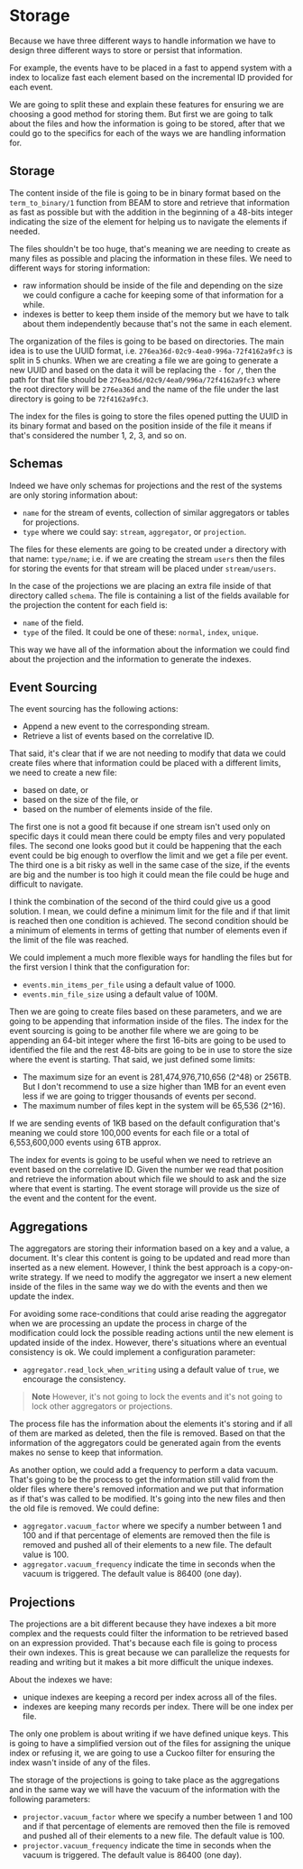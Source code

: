 # Storage

Because we have three different ways to handle information we have to design three different ways to store or persist that information.

For example, the events have to be placed in a fast to append system with a index to localize fast each element based on the incremental ID provided for each event.

We are going to split these and explain these features for ensuring we are choosing a good method for storing them. But first we are going to talk about the files and how the information is going to be stored, after that we could go to the specifics for each of the ways we are handling information for.

## Storage

The content inside of the file is going to be in binary format based on the `term_to_binary/1` function from BEAM to store and retrieve that information as fast as possible but with the addition in the beginning of a 48-bits integer indicating the size of the element for helping us to navigate the elements if needed.

The files shouldn't be too huge, that's meaning we are needing to create as many files as possible and placing the information in these files. We need to different ways for storing information:

- raw information should be inside of the file and depending on the size we could configure a cache for keeping some of that information for a while.
- indexes is better to keep them inside of the memory but we have to talk about them independently because that's not the same in each element.

The organization of the files is going to be based on directories. The main idea is to use the UUID format, i.e. `276ea36d-02c9-4ea0-996a-72f4162a9fc3` is split in 5 chunks. When we are creating a file we are going to generate a new UUID and based on the data it will be replacing the `-` for `/`, then the path for that file should be `276ea36d/02c9/4ea0/996a/72f4162a9fc3` where the root directory will be `276ea36d` and the name of the file under the last directory is going to be `72f4162a9fc3`.

The index for the files is going to store the files opened putting the UUID in its binary format and based on the position inside of the file it means if that's considered the number 1, 2, 3, and so on.

## Schemas

Indeed we have only schemas for projections and the rest of the systems are only storing information about:

- `name` for the stream of events, collection of similar aggregators or tables for projections.
- `type` where we could say: `stream`, `aggregator`, or `projection`.

The files for these elements are going to be created under a directory with that name: `type/name`; i.e. if we are creating the stream `users` then the files for storing the events for that stream will be placed under `stream/users`.

In the case of the projections we are placing an extra file inside of that directory called `schema`. The file is containing a list of the fields available for the projection the content for each field is:

- `name` of the field.
- `type` of the filed. It could be one of these: `normal`, `index`, `unique`.

This way we have all of the information about the information we could find about the projection and the information to generate the indexes.

## Event Sourcing

The event sourcing has the following actions:

- Append a new event to the corresponding stream.
- Retrieve a list of events based on the correlative ID.

That said, it's clear that if we are not needing to modify that data we could create files where that information could be placed with a different limits, we need to create a new file:

- based on date, or
- based on the size of the file, or
- based on the number of elements inside of the file.

The first one is not a good fit because if one stream isn't used only on specific days it could mean there could be empty files and very populated files. The second one looks good but it could be happening that the each event could be big enough to overflow the limit and we get a file per event. The third one is a bit risky as well in the same case of the size, if the events are big and the number is too high it could mean the file could be huge and difficult to navigate.

I think the combination of the second of the third could give us a good solution. I mean, we could define a minimum limit for the file and if that limit is reached then one condition is achieved. The second condition should be a minimum of elements in terms of getting that number of elements even if the limit of the file was reached.

We could implement a much more flexible ways for handling the files but for the first version I think that the configuration for:

- `events.min_items_per_file` using a default value of 1000.
- `events.min_file_size` using a default value of 100M.

Then we are going to create files based on these parameters, and we are going to be appending that information inside of the files. The index for the event sourcing is going to be another file where we are going to be appending an 64-bit integer where the first 16-bits are going to be used to identified the file and the rest 48-bits are going to be in use to store the size where the event is starting. That said, we just defined some limits:

- The maximum size for an event is 281,474,976,710,656 (2^48) or 256TB. But I don't recommend to use a size higher than 1MB for an event even less if we are going to trigger thousands of events per second.
- The maximum number of files kept in the system will be 65,536 (2^16).

If we are sending events of 1KB based on the default configuration that's meaning we could store 100,000 events for each file or a total of 6,553,600,000 events using 6TB approx.

The index for events is going to be useful when we need to retrieve an event based on the correlative ID. Given the number we read that position and retrieve the information about which file we should to ask and the size where that event is starting. The event storage will provide us the size of the event and the content for the event.

## Aggregations

The aggregators are storing their information based on a key and a value, a document. It's clear this content is going to be updated and read more than inserted as a new element. However, I think the best approach is a copy-on-write strategy. If we need to modify the aggregator we insert a new element inside of the files in the same way we do with the events and then we update the index.

For avoiding some race-conditions that could arise reading the aggregator when we are processing an update the process in charge of the modification could lock the possible reading actions until the new element is updated inside of the index. However, there's situations where an eventual consistency is ok. We could implement a configuration parameter:

- `aggregator.read_lock_when_writing` using a default value of `true`, we encourage the consistency.

> **Note**
> However, it's not going to lock the events and it's not going to lock other aggregators or projections.

The process file has the information about the elements it's storing and if all of them are marked as deleted, then the file is removed. Based on that the information of the aggregators could be generated again from the events makes no sense to keep that information.

As another option, we could add a frequency to perform a data vacuum. That's going to be the process to get the information still valid from the older files where there's removed information and we put that information as if that's was called to be modified. It's going into the new files and then the old file is removed. We could define:

- `aggregator.vacuum_factor` where we specify a number between 1 and 100 and if that percentage of elements are removed then the file is removed and pushed all of their elements to a new file. The default value is 100.
- `aggregator.vacuum_frequency` indicate the time in seconds when the vacuum is triggered. The default value is 86400 (one day).

## Projections

The projections are a bit different because they have indexes a bit more complex and the requests could filter the information to be retrieved based on an expression provided. That's because each file is going to process their own indexes. This is great because we can parallelize the requests for reading and writing but it makes a bit more difficult the unique indexes.

About the indexes we have:

- unique indexes are keeping a record per index across all of the files.
- indexes are keeping many records per index. There will be one index per file.

The only one problem is about writing if we have defined unique keys. This is going to have a simplified version out of the files for assigning the unique index or refusing it, we are going to use a Cuckoo filter for ensuring the index wasn't inside of any of the files.

The storage of the projections is going to take place as the aggregations and in the same way we will have the vacuum of the information with the following parameters:

- `projector.vacuum_factor` where we specify a number between 1 and 100 and if that percentage of elements are removed then the file is removed and pushed all of their elements to a new file. The default value is 100.
- `projector.vacuum_frequency` indicate the time in seconds when the vacuum is triggered. The default value is 86400 (one day).
